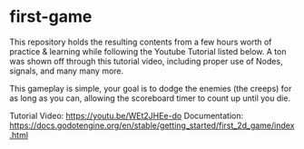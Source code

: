 # first-game

This repository holds the resulting contents from a few hours worth of practice & learning while following the Youtube Tutorial listed below. A ton was shown off through this tutorial video, including proper use of Nodes, signals, and many many more. 

This gameplay is simple, your goal is to dodge the enemies (the creeps) for as long as you can, allowing the scoreboard timer to count up until you die.

Tutorial Video: https://youtu.be/WEt2JHEe-do
Documentation: https://docs.godotengine.org/en/stable/getting_started/first_2d_game/index.html
